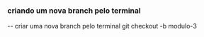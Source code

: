 ### criando um nova branch pelo terminal

-- criar uma nova branch pelo terminal
git checkout -b modulo-3


